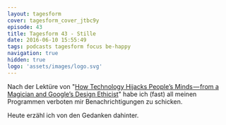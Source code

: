 ```yaml
---
layout: tagesform
cover: tagesform_cover_jtbc9y
episode: 43
title: Tagesform 43 - Stille
date: 2016-06-10 15:55:49
tags: podcasts tagesform focus be-happy
navigation: true
hidden: true
logo: 'assets/images/logo.svg'
---
```


Nach der Lektüre von "[How Technology Hijacks People’s Minds — from a Magician and Google’s Design Ethicist](https://medium.com/swlh/how-technology-hijacks-peoples-minds-from-a-magician-and-google-s-design-ethicist-56d62ef5edf3#.ct4rnuwku)"
habe ich (fast) all meinen Programmen verboten mir Benachrichtigungen zu schicken.

Heute erzähl ich von den Gedanken dahinter.
